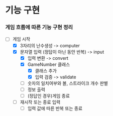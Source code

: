 # 기능 구현
### 게임 흐름에 따른 기능 구현 정리
- [ ] 게임 시작
    - [x] 3자리의 난수생성 -> computer
    - [x] 문자열 입력 (정답이 아닌 동안 반복) -> input
        - [x] 입력 변환 -> convert
        - [x] GameNumber 클래스
          - [x] 클래스 추가
          - [x] 입력 검증 -> validate
        - [ ] 숫자의 일치여부와 볼, 스트라이크 개수 판별
        - [ ] 정보 출력
        - [ ] (정답인 경우)게임 종료
    - [ ] 재시작 또는 종료 입력
        - [ ] 입력 값에 따른 반복 또는 종료